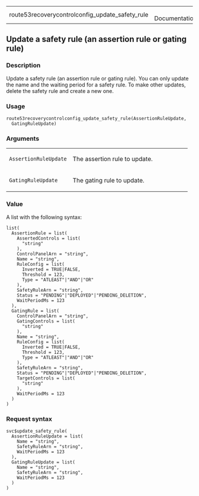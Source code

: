 <table style="width: 100%;">
<tbody>
<tr class="odd">
<td>route53recoverycontrolconfig_update_safety_rule</td>
<td style="text-align: right;">R Documentation</td>
</tr>
</tbody>
</table>

## Update a safety rule (an assertion rule or gating rule)

### Description

Update a safety rule (an assertion rule or gating rule). You can only
update the name and the waiting period for a safety rule. To make other
updates, delete the safety rule and create a new one.

### Usage

    route53recoverycontrolconfig_update_safety_rule(AssertionRuleUpdate,
      GatingRuleUpdate)

### Arguments

<table>
<colgroup>
<col style="width: 35%" />
<col style="width: 65%" />
</colgroup>
<tbody>
<tr class="odd">
<td><code
id="route53recoverycontrolconfig_update_safety_rule_:_AssertionRuleUpdate">AssertionRuleUpdate</code></td>
<td><p>The assertion rule to update.</p></td>
</tr>
<tr class="even">
<td><code
id="route53recoverycontrolconfig_update_safety_rule_:_GatingRuleUpdate">GatingRuleUpdate</code></td>
<td><p>The gating rule to update.</p></td>
</tr>
</tbody>
</table>

### Value

A list with the following syntax:

    list(
      AssertionRule = list(
        AssertedControls = list(
          "string"
        ),
        ControlPanelArn = "string",
        Name = "string",
        RuleConfig = list(
          Inverted = TRUE|FALSE,
          Threshold = 123,
          Type = "ATLEAST"|"AND"|"OR"
        ),
        SafetyRuleArn = "string",
        Status = "PENDING"|"DEPLOYED"|"PENDING_DELETION",
        WaitPeriodMs = 123
      ),
      GatingRule = list(
        ControlPanelArn = "string",
        GatingControls = list(
          "string"
        ),
        Name = "string",
        RuleConfig = list(
          Inverted = TRUE|FALSE,
          Threshold = 123,
          Type = "ATLEAST"|"AND"|"OR"
        ),
        SafetyRuleArn = "string",
        Status = "PENDING"|"DEPLOYED"|"PENDING_DELETION",
        TargetControls = list(
          "string"
        ),
        WaitPeriodMs = 123
      )
    )

### Request syntax

    svc$update_safety_rule(
      AssertionRuleUpdate = list(
        Name = "string",
        SafetyRuleArn = "string",
        WaitPeriodMs = 123
      ),
      GatingRuleUpdate = list(
        Name = "string",
        SafetyRuleArn = "string",
        WaitPeriodMs = 123
      )
    )
